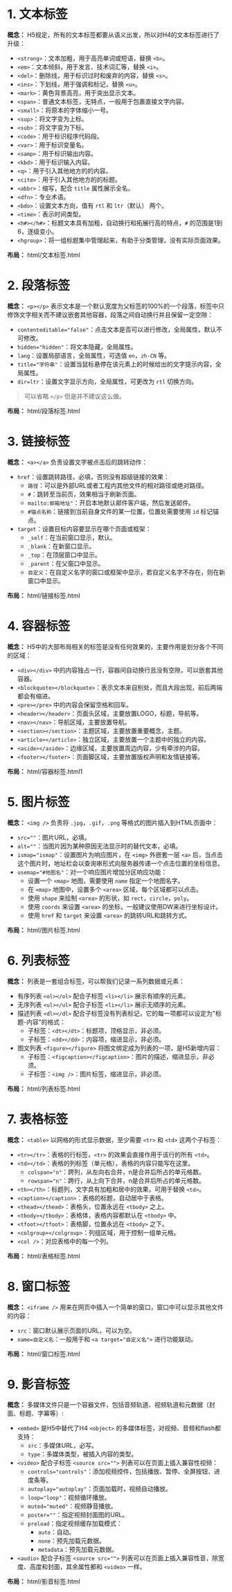 # 1. 文本标签

**概念：** H5规定，所有的文本标签都要从语义出发，所以对H4的文本标签进行了升级：
- `<strong>`：文本加粗，用于高亮单词或短语，替换 `<b>`。
- `<em>`：文本倾斜，用于发言、技术词汇等，替换 `<i>`。
- `<del>`：删除线，用于标识过时和废弃的内容，替换 `<s>`。
- `<ins>`：下划线，用于强调和标记，替换 `<u>`。
- `<mark>`：黄色背景高亮，用于突出显示文本。
- `<span>`：普通文本标签，无特点，一般用于包裹直接文字内容。
- `<small>`：将原本的字体缩小一号。
- `<sup>`：将文字变为上标。
- `<sub>`：将文字变为下标。
- `<code>`：用于标识程序代码段。
- `<var>`：用于标识变量名。
- `<samp>`：用于标识输出内容。
- `<kbd>`：用于标识输入内容。
- `<q>`：用于引入其他地方的的内容。
- `<cite>`：用于引入其他地方的的标题。
- `<abbr>`：缩写，配合 `title` 属性展示全名。
- `<dfn>`：专业术语。
- `<bdo>`：设置文本方向，值有 `rtl` 和 `ltr`（默认） 两个。
- `<time>`：表示时间类型。
- `<h#></h#>`：标题文本具有加粗，自动换行和拓展行高的特点，`#` 的范围是1到6，逐级变小。
- `<hgroup>`：将一组标题集中管理起来，有助于分类管理，没有实际页面效果。

**布局：** html/文本标签.html

# 2. 段落标签

**概念：** `<p></p>` 表示文本是一个默认宽度为父标签的100%的一个段落，标签中只修饰文字相关而不建议嵌套其他容器，段落之间自动换行并且保留一定空隙：
- `contenteditable="false"`：点击文本是否可以进行修改，全局属性，默认不可修改。
- `hidden="hidden"`：将文本隐藏，全局属性。
- `lang`：设置局部语言，全局属性，可选值 `en`，`zh-CN` 等。
- `title="字符串"`：设置当鼠标悬停在该元素上的时候给出的文字提示内容，全局属性。
- `dir=ltr`：设置文字显示方向，全局属性，可更改为 `rtl` 切换方向。

> 可以省略 `</p>` 但是并不建议这么做。

**布局：** html/段落标签.html

# 3. 链接标签

**概念：** `<a></a>` 负责设置文字被点击后的跳转动作：
- `href`：设置跳转路径，必填，否则没有超级链接的效果：
    - `路径`：可以是外部URL或者工程内其他文件的相对路径或绝对路径。
    - `#`：跳转至当前页，效果相当于刷新页面。
    - `mailto:邮箱地址"`：开启本地默认邮件客户端，然后发送邮件。
    - `#锚点名称`：链接到当前自身文件的某一位置，位置处需要使用 `id` 标记锚点。
- `target`：设置目标内容要显示在哪个页面或框架：
    - `_self`：在当前窗口显示，默认。
    - `_blank`：在新窗口显示。
    - `_top`：在顶层窗口中显示。
    - `_parent`：在父窗口中显示。
    - `自定义`：在自定义名字的窗口或框架中显示，若自定义名字不存在，则在新窗口中显示。

**布局：** html/链接标签.html

# 4. 容器标签

**概念：** H5中的大部布局相关的标签是没有任何效果的，主要作用是划分各个不同的区域：
- `<div></div>` 中的内容独占一行，容器间自动换行且没有空隙，可以嵌套其他容器。
- `<blockquote></blockquote>`：表示文本来自别处，而且大段出现，前后两端都会有缩进。
- `<pre></pre>` 中的内容会保留空格和回车。
- `<header></header>`：页面头区域，主要放置LOGO，标题，导航等。
- `<nav></nav>`：导航区域，主要放置导航。
- `<section></section>`：主题区域，主要放置重要概念，主题。
- `<article></article>`：独立区域，主要放置一个主题中的独立的内容。
- `<aside></aside>`：边缘区域，主要放置周边内容，少有牵涉的内容。
- `<footer></footer>`：页面脚区域，主要放置版权声明和友情链接等。
    
**布局：** html/容器标签.html1

# 5. 图片标签

**概念：** `<img />` 负责将 `.jpg`，`.gif`，`.png` 等格式的图片插入到HTML页面中：
- `src=""`：图片URL，必填。
- `alt=""`：当图片因为某种原因无法显示时的替代文本，必填。
- `ismap="ismap"`：设置图片为响应图片，在 `<img>` 外嵌套一层 `<a>` 后，当点击这个图片时，地址栏会以查询串形式向服务器传递一个点击位置的坐标信息。
- `usemap="#地图名"`：对一个响应图片增加分区响应功能：
    - 设置一个 `<map>` 地图，需要使用 `name` 指定一个地图名字。
    - 在 `<map>` 地图中，设置多个 `<area>` 区域，每个区域都可以点击。
    - 使用 `shape` 来绘制 `<area>` 的形状，如 `rect`，`circle`，`poly`。
    - 使用 `coords` 来设置 `<area>` 的坐标，一般建议使用DW来进行坐标设计。
    - 使用 `href` 和 `target` 来设置 `<area>` 的跳转URL和跳转方式。
    
**布局：** html/图片标签.html

# 6. 列表标签

**概念：** 列表是一套组合标签，可以帮我们记录一系列数据或元素：
- 有序列表 `<ol></ol>` 配合子标签 `<li></li>` 展示有顺序的元素。
- 无序列表 `<ul></ul>` 配合子标签 `<li></li>` 展示无顺序的元素。
- 描述列表 `<dl></dl>` 配合子标签没有列表标记，它的每一项都可以设定为"标题-内容"的格式：
    - 子标签：`<dt></dt>`：标题项，顶格显示，非必须。
    - 子标签：`<dd></dd>`：内容项，缩进显示，非必须。
- 图文列表 `<figure></figure>` 将图文绑定成为列表的一项，是H5新增内容：
    - 子标签：`<figcaption></figcaption>`：图片的描述，缩进显示，非必须。
    - 子标签：`<img />`：图片标签，缩进显示，非必须。

**布局：** html/列表标签.html

# 7. 表格标签

**概念：** `<table>` 以网格的形式显示数据，至少需要 `<tr>` 和 `<td>` 这两个子标签：
- `<tr></tr>`：表格的行标签，`<tr>` 的效果会直接作用于该行的所有 `<td>`。
- `<td></td>`：表格的列标签（单元格），表格的内容只能写在这里。
    - `colspan="n"`：跨列，从左向右合并，n是合并后所占的单元格数。
    - `rowspan="n"`：跨行，从上向下合并，n是合并后所占的单元格数。
- `<th></th>`：标题列，文字具有加粗和居中的效果，可用于替换 `<td>`。
- `<caption></caption>`：表格的标题，自动居中于表格。
- `<thead></thead>`：表格头，位置永远在 `<tbody>` 之上。
- `<tbody></tbody>`：表格体，表格内容都默认在 `<tbody>` 中。
- `<tfoot></tfoot>`：表格脚，位置永远在 `<tbody>` 之下。
- `<colgroup></colgroup>`：列组区域，用于控制一组单元格。
- `<col />`：对应表格中的每一个列。

**布局：** html/表格标签.html

# 8. 窗口标签

**概念：** `<iframe />` 用来在网页中插入一个简单的窗口，窗口中可以显示其他文件的内容：
- `src`：窗口默认展示页面的URL，可以为空。
- `name=自定义名`：一般用于和 `<a target="自定义名">` 进行功能联动。

**布局：** html/窗口标签.html

# 9. 影音标签

**概念：** 多媒体文件只是一个容器文件，包括音频轨道、视频轨道和元数据（封面、标题、字幕等）:
- `<embed>` 是H5中替代了H4 `<object>` 的多媒体标签，对视频、音频和flash都支持：
    - `src`：多媒体URL，必写。
    - `type`：多媒体类型，被插入内容的类型。
- `<video>` 配合子标签 `<source src="">` 列表可以在页面上插入兼容性视频：
    - `controls="controls"`：添加视频控件，包括播放、暂停、全屏按钮、进度条等。
    - `autoplay="autoplay"`：页面加载时，视频自动播放。
    - `loop="loop"`：视频循环播放。
    - `muted="muted"`：视频静音播放。
    - `poster=""`：指定视频封面图的URL。
    - `preload`：指定视频缓存加载模式：
        - `auto`：自动。
        - `none`：预先加载元数据。
        - `metadata`：预先加载元数据。
- `<audio>` 配合子标签 `<source src="">` 列表可以在页面上插入兼容性音，除宽度、高度和封面，其余属性都和 `<video>` 一样。

**布局：** html/影音标签.html





